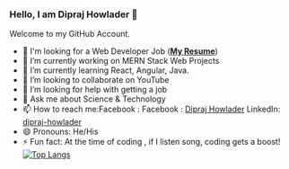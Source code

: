 ### Hello, I am Dipraj Howlader 👋
Welcome to my GitHub Account.

- 💼 I'm looking for a Web Developer Job ([**My Resume**](https://drive.google.com/uc?export=download&id=1lu0S4Cl-nnqV0mvCBn77uBMRfBCaGnfb))
- 🔭 I’m currently working on MERN Stack Web Projects
- 🌱 I’m currently learning React, Angular, Java.
- 👯 I’m looking to collaborate on YouTube
- 🤔 I’m looking for help with getting a job
- 💬 Ask me about Science & Technology
- 📫 How to reach me:Facebook : Facebook : [Dipraj Howlader](https://www.facebook.com/your.dipraj) LinkedIn: [dipraj-howlader](https://www.linkedin.com/in/dipraj-howlader/)
- 😄 Pronouns: He/His
- ⚡ Fun fact: At the time of coding , if I listen song, coding gets a boost!
[![Top Langs](https://github-readme-stats.vercel.app/api/top-langs/?dipraj-howlader=anuraghazra&layout=compact)](https://github.com/anuraghazra/github-readme-stats)

